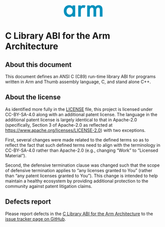 <div align="center">
   <img src="Arm_logo_blue_150MN.png" />
</div>

# C Library ABI for the Arm Architecture


## About this document

This document defines an ANSI C (C89) run-time library ABI for programs written
in Arm and Thumb assembly language, C, and stand alone C++.

## About the license

As identified more fully in the [LICENSE](LICENSE) file, this project
is licensed under CC-BY-SA-4.0 along with an additional patent
license.  The language in the additional patent license is largely
identical to that in Apache-2.0 (specifically, Section 3 of Apache-2.0
as reflected at https://www.apache.org/licenses/LICENSE-2.0) with two
exceptions.

First, several changes were made related to the defined terms so as to
reflect the fact that such defined terms need to align with the
terminology in CC-BY-SA-4.0 rather than Apache-2.0 (e.g., changing
“Work” to “Licensed Material”).

Second, the defensive termination clause was changed such that the
scope of defensive termination applies to “any licenses granted to
You” (rather than “any patent licenses granted to You”).  This change
is intended to help maintain a healthy ecosystem by providing
additional protection to the community against patent litigation
claims.

## Defects report

Please report defects in the [C Library ABI for the Arm
Architecture](clibabi32.rst) to the [issue tracker page on
GitHub](https://github.com/ARM-software/abi-aa/issues).
